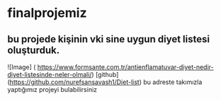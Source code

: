 # finalprojemiz
## bu projede kişinin vki sine uygun diyet listesi oluşturduk.
![Image] ( https://www.formsante.com.tr/antienflamatuvar-diyet-nedir-diyet-listesinde-neler-olmali/)
[github] (https://github.com/nurefsansavash1/Diet-list) bu adreste takımızla yaptığımız projeyi bulabilirsiniz



